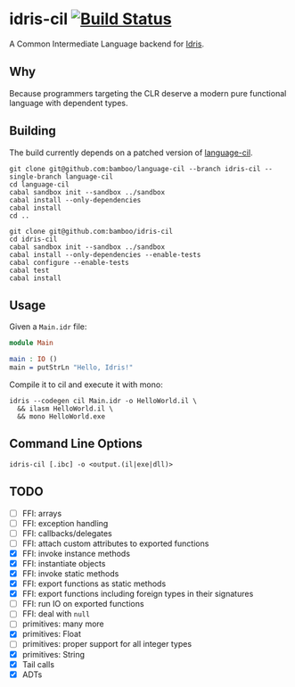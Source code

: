 # idris-cil [![Build Status](https://travis-ci.org/bamboo/idris-cil.png?branch=master)](https://travis-ci.org/bamboo/idris-cil)

A Common Intermediate Language backend for [Idris](http://http://www.idris-lang.org/).

## Why

Because programmers targeting the CLR deserve a modern pure functional language with dependent types.

## Building

The build currently depends on a patched version of [language-cil](https://github.com/tomlokhorst/language-cil).

```
git clone git@github.com:bamboo/language-cil --branch idris-cil --single-branch language-cil
cd language-cil
cabal sandbox init --sandbox ../sandbox
cabal install --only-dependencies
cabal install
cd ..

git clone git@github.com:bamboo/idris-cil
cd idris-cil
cabal sandbox init --sandbox ../sandbox
cabal install --only-dependencies --enable-tests
cabal configure --enable-tests
cabal test
cabal install
```

## Usage

Given a `Main.idr` file:

```idris
module Main

main : IO ()
main = putStrLn "Hello, Idris!"
```

Compile it to cil and execute it with mono:

```
idris --codegen cil Main.idr -o HelloWorld.il \
  && ilasm HelloWorld.il \
  && mono HelloWorld.exe
```

## Command Line Options

```
idris-cil [.ibc] -o <output.(il|exe|dll)>
```
## TODO

* [ ] FFI: arrays
* [ ] FFI: exception handling
* [ ] FFI: callbacks/delegates
* [ ] FFI: attach custom attributes to exported functions
* [x] FFI: invoke instance methods
* [x] FFI: instantiate objects
* [x] FFI: invoke static methods
* [x] FFI: export functions as static methods
* [x] FFI: export functions including foreign types in their signatures
* [ ] FFI: run IO on exported functions
* [ ] FFI: deal with `null`
* [ ] primitives: many more
* [x] primitives: Float
* [ ] primitives: proper support for all integer types
* [x] primitives: String
* [x] Tail calls
* [x] ADTs
